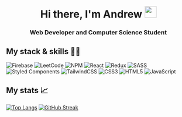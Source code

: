 <h1 align="center">
  Hi there, I'm Andrew 
  <img src="https://github.com/blackcater/blackcater/raw/main/images/Hi.gif" height="32"/>
</h1>

<h3 align="center">Web Developer and Computer Science Student</h3>

<h2>My stack & skills 👨‍💻</h2>

![Firebase](https://img.shields.io/badge/firebase-%23039BE5.svg?style=for-the-badge&logo=firebase) 
![LeetCode](https://img.shields.io/badge/LeetCode-000000?style=for-the-badge&logo=LeetCode&logoColor=#d16c06) 
![NPM](https://img.shields.io/badge/NPM-%23000000.svg?style=for-the-badge&logo=npm&logoColor=white) 
![React](https://img.shields.io/badge/react-%2320232a.svg?style=for-the-badge&logo=react&logoColor=%2361DAFB) 
![Redux](https://img.shields.io/badge/redux-%23593d88.svg?style=for-the-badge&logo=redux&logoColor=white) 
![SASS](https://img.shields.io/badge/SASS-hotpink.svg?style=for-the-badge&logo=SASS&logoColor=white) 
![Styled Components](https://img.shields.io/badge/styled--components-DB7093?style=for-the-badge&logo=styled-components&logoColor=white) 
![TailwindCSS](https://img.shields.io/badge/tailwindcss-%2338B2AC.svg?style=for-the-badge&logo=tailwind-css&logoColor=white)
![CSS3](https://img.shields.io/badge/css3-%231572B6.svg?style=for-the-badge&logo=css3&logoColor=white)
![HTML5](https://img.shields.io/badge/html5-%23E34F26.svg?style=for-the-badge&logo=html5&logoColor=white) 
![JavaScript](https://img.shields.io/badge/javascript-%23323330.svg?style=for-the-badge&logo=javascript&logoColor=%23F7DF1E)

<h2>My stats 📈</h2>

[![Top Langs](https://github-readme-stats.vercel.app/api/top-langs/?username=khrapunov967&layout=compact)](https://github.com/anuraghazra/github-readme-stats)
[![GitHub Streak](http://github-readme-streak-stats.herokuapp.com?user=khrapunov967&theme=radical)](https://git.io/streak-stats)
